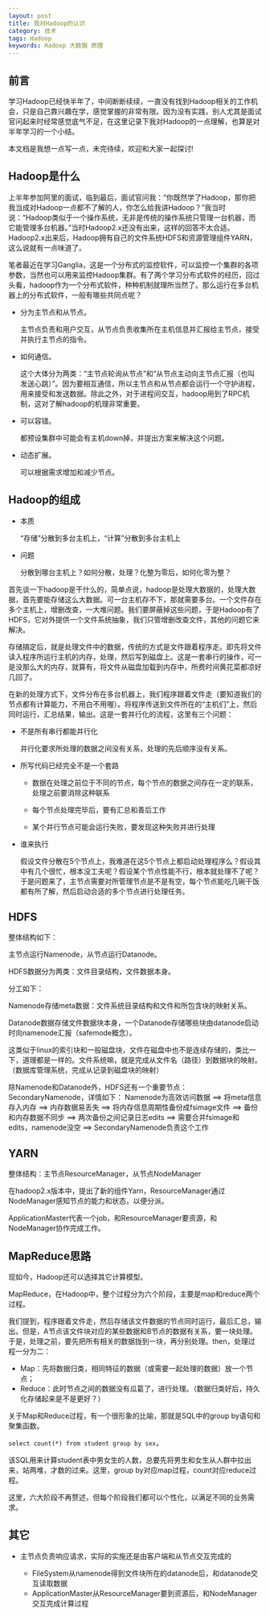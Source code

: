 ```yaml
---
layout: post
title: 我对Hadoop的认识
category: 技术
tags: Hadoop
keywords: Hadoop 大数据 原理
---
```


## 前言 ##

学习Hadoop已经快半年了，中间断断续续，一直没有找到Hadoop相关的工作机会，只是自己靠兴趣在学，感觉掌握的非常有限。因为没有实践，别人尤其是面试官问起来时经常感觉底气不足，在这里记录下我对Hadoop的一点理解，也算是对半年学习的一个小结。

本文档是我想一点写一点，未完待续，欢迎和大家一起探讨!

## Hadoop是什么 ##
上半年参加阿里的面试，临到最后，面试官问我：“你既然学了Hadoop，那你把我当成对Hadoop一点都不了解的人，你怎么给我讲Hadoop？”我当时说：“Hadoop类似于一个操作系统，无非是传统的操作系统只管理一台机器，而它能管理多台机器。”当时Hadoop2.x还没有出来，这样的回答不太合适。Hadoop2.x出来后，Hadoop拥有自己的文件系统HDFS和资源管理组件YARN，这么说就有一点味道了。

笔者最近在学习Ganglia，这是一个分布式的监控软件，可以监控一个集群的各项参数，当然也可以用来监控Hadoop集群。有了两个学习分布式软件的经历，回过头看，hadoop作为一个分布式软件，种种机制就理所当然了。那么运行在多台机器上的分布式软件，一般有哪些共同点呢？

- 分为主节点和从节点。

	主节点负责和用户交互，从节点负责收集所在主机信息并汇报给主节点，接受并执行主节点的指令。
- 如何通信。
  
    这个大体分为两类：“主节点轮询从节点”和“从节点主动向主节点汇报（也叫发送心跳）”。因为要相互通信，所以主节点和从节点都会运行一个守护进程，用来接受和发送数据。除此之外，对于进程间交互，hadoop用到了RPC机制，这对了解hadoop的机理非常重要。
- 可以容错。
  
    都预设集群中可能会有主机down掉，并提出方案来解决这个问题。
- 动态扩展。
  
    可以根据需求增加和减少节点。

## Hadoop的组成 ##

- 本质
	
	“存储”分散到多台主机上，“计算”分散到多台主机上
- 问题
	
	分散到哪台主机上？如何分散，处理？化整为零后，如何化零为整？

首先谈一下hadoop是干什么的，简单点说，hadoop是处理大数据的，处理大数据，首先要能存储这么大数据。可一台主机存不下，那就需要多台。一个文件存在多个主机上，增删改查，一大堆问题。我们要屏蔽掉这些问题，于是Hadoop有了HDFS，它对外提供一个文件系统抽象，我们只管增删改查文件，其他的问题它来解决。

存储搞定后，就是处理文件中的数据，传统的方式是文件跟着程序走。即先将文件读入程序所运行主机的内存，处理，然后写到磁盘上。这是一套串行的操作，可一是没那么大的内存，就算有，将文件从磁盘加载到内存中，所费时间黄花菜都凉好几回了。

在新的处理方式下，文件分布在多台机器上，我们程序跟着文件走（要知道我们的节点都有计算能力，不用白不用喔）。将程序传送到文件所在的“主机们”上，然后同时运行，汇总结果，输出。这是一套并行化的流程，这里有三个问题：

- 不是所有串行都能并行化

	并行化要求所处理的数据之间没有关系，处理的先后顺序没有关系。
- 所写代码已经完全不是一个套路
	
	- 数据在处理之前位于不同的节点，每个节点的数据之间存在一定的联系，处理之前要消除这种联系

	- 每个节点处理完毕后，要有汇总和善后工作

	- 某个并行节点可能会运行失败，要发现这种失败并进行处理

- 谁来执行
	
	假设文件分散在5个节点上，我难道在这5个节点上都启动处理程序么？假设其中有几个很忙，根本没工夫呢？假设某个节点性能不行，根本就处理不了呢？于是问题来了，主节点需要对所管理节点是不是有空，每个节点能吃几碗干饭都有所了解，然后启动合适的多个节点进行处理任务。
    
## HDFS ##

整体结构如下：

主节点运行Namenode，从节点运行Datanode。

HDFS数据分为两类：文件目录结构，文件数据本身。

分工如下：

Namenode存储meta数据：文件系统目录结构和文件和所包含块的映射关系。

Datanode数据存储文件数据块本身，一个Datanode存储哪些块由datanode启动时向namenode汇报（safemode概念）。

这类似于linux的索引块和一般磁盘块，文件在磁盘中也不是连续存储的，类比一下，道理都是一样的。文件系统嘛，就是完成从文件名（路径）到数据块的映射。（数据库管理系统，完成从记录到磁盘块的映射）


除Namenode和Datanode外，HDFS还有一个重要节点：SecondaryNamenode，详情如下：
Namenode为高效访问数据 ==> 
将meta信息存入内存 ==> 
内存数据易丢失 ==> 
将内存信息周期性备份成fsimage文件 ==> 
备份和内存数据不同步 ==> 
两次备份之间记录日志edits ==> 
需要合并fsimage和edits，namenode没空 ==> 
SecondaryNamenode负责这个工作


## YARN ##
整体结构：主节点ResourceManager，从节点NodeManager

在hadoop2.x版本中，提出了新的组件Yarn，ResourceManager通过NodeManager感知节点的能力和状态，以便分派。

ApplicationMaster代表一个job，和ResourceManager要资源，和NodeManager协作完成工作。

## MapReduce思路 ##

现如今，Hadoop还可以选择其它计算模型。

MapReduce，在Hadoop中，整个过程分为六个阶段，主要是map和reduce两个过程。

我们提到，程序跟着文件走，然后存储该文件数据的节点同时运行，最后汇总，输出。但是，A节点该文件块对应的某些数据和B节点的数据有关系，要一块处理。于是，处理之前，要先把所有相关的数据拢到一块，再分别处理。then，处理过程一分为二：

- Map：先将数据归类，相同特征的数据（或需要一起处理的数据）放一个节点；
- Reduce：此时节点之间的数据没有瓜葛了，进行处理。（数据归类好后，持久化存储起来是不是更好？）

关于Map和Reduce过程，有一个很形象的比喻，那就是SQL中的group by语句和聚集函数。

`select count(*) from student group by sex`，

该SQL用来计算student表中男女生的人数，总要先将男生和女生从人群中拉出来，站两堆，才数的过来。这里，group by对应map过程，count对应reduce过程。

这里，六大阶段不再赘述，但每个阶段我们都可以个性化，以满足不同的业务需求。

## 其它 ##

- 主节点负责响应请求，实际的实施还是由客户端和从节点交互完成的

	- FileSystem从namenode得到文件块所在的datanode后，和datanode交互读取数据
	- ApplicationMaster从ResourceManager要到资源后，和NodeManager交互完成计算过程